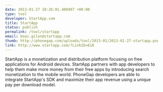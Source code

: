 ```yaml
---
date: 2013-01-27 10:26:01.400407 +00:00
type: tool
developer: StartApp.com
title: StartApp
status: publish
permalink: /tool/startapp
email: boaz.gilon@startapp.com
thumb: http://phonegap.com/uploads/tool/2013-01/2013-01-27-startapp.png
link: http://www.startapp.com/?LinkID=618
---
```


StartApp is a monetization and distribution platform focusing on free applications for Android devices.
StartApp partners with app developers to help them make more money from their free apps by introducing search monetization to the mobile world.
PhoneGap developers are able to integrate StartApp's SDK and maximize their app revenue using a unique pay per download model.
